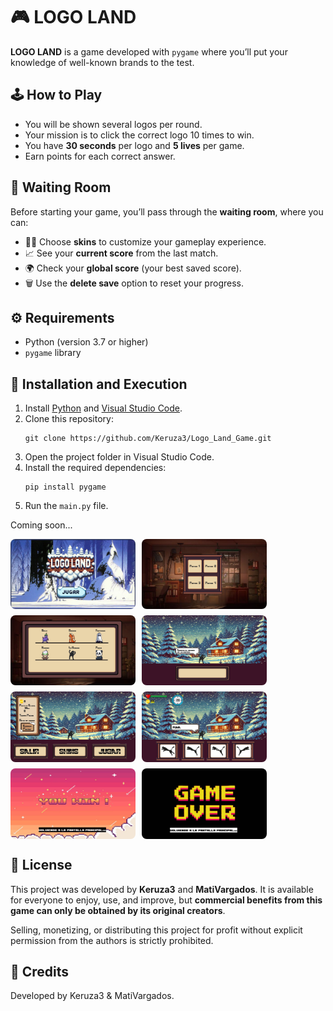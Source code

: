 <h1>🎮 LOGO LAND</h1>

<p><strong>LOGO LAND</strong> is a game developed with <code>pygame</code> where you’ll put your knowledge of well-known brands to the test.</p>

<h2>🕹️ How to Play</h2>
<ul>
  <li>You will be shown several logos per round.</li>
  <li>Your mission is to click the correct logo 10 times to win.</li>
  <li>You have <strong>30 seconds</strong> per logo and <strong>5 lives</strong> per game.</li>
  <li>Earn points for each correct answer.</li>
</ul>

<h2>🧭 Waiting Room</h2>
<p>Before starting your game, you’ll pass through the <strong>waiting room</strong>, where you can:</p>
<ul>
  <li>🧍‍♂️ Choose <strong>skins</strong> to customize your gameplay experience.</li>
  <li>📈 See your <strong>current score</strong> from the last match.</li>
  <li>🌍 Check your <strong>global score</strong> (your best saved score).</li>
  <li>🗑️ Use the <strong>delete save</strong> option to reset your progress.</li>
</ul>

<h2>⚙️ Requirements</h2>
<ul>
  <li>Python (version 3.7 or higher)</li>
  <li><code>pygame</code> library</li>
</ul>

<h2>🚀 Installation and Execution</h2>
<ol>
  <li>Install <a href="https://www.python.org/downloads/" target="_blank">Python</a> and <a href="https://code.visualstudio.com/" target="_blank">Visual Studio Code</a>.</li>
  <li>Clone this repository:</li>
  <pre><code>git clone https://github.com/Keruza3/Logo_Land_Game.git</code></pre>
  <li>Open the project folder in Visual Studio Code.</li>
  <li>Install the required dependencies:</li>
  <pre><code>pip install pygame</code></pre>
  <li>Run the <code>main.py</code> file.</li>
</ol>

<p>Coming soon...</p>
<div style="display: flex; flex-wrap: wrap; gap: 10px;">
  <img src="imagenes/PRESENTACION-JUEGO/imagen-1.jpg" alt="Logo Land screenshot 1" style="width: 200px; height: auto; border-radius: 8px;">
  <img src="imagenes/PRESENTACION-JUEGO/imagen-2.jpg" alt="Logo Land screenshot 2" style="width: 200px; height: auto; border-radius: 8px;">
  <img src="imagenes/PRESENTACION-JUEGO/imagen-3.jpg" alt="Logo Land screenshot 3" style="width: 200px; height: auto; border-radius: 8px;">
  <img src="imagenes/PRESENTACION-JUEGO/imagen-4.jpg" alt="Logo Land screenshot 4" style="width: 200px; height: auto; border-radius: 8px;">
  <img src="imagenes/PRESENTACION-JUEGO/imagen-5.jpg" alt="Logo Land screenshot 5" style="width: 200px; height: auto; border-radius: 8px;">
  <img src="imagenes/PRESENTACION-JUEGO/imagen-6.jpg" alt="Logo Land screenshot 6" style="width: 200px; height: auto; border-radius: 8px;">
  <img src="imagenes/PRESENTACION-JUEGO/imagen-7.jpg" alt="Logo Land screenshot 7" style="width: 200px; height: auto; border-radius: 8px;">
  <img src="imagenes/PRESENTACION-JUEGO/imagen-8.jpg" alt="Logo Land screenshot 8" style="width: 200px; height: auto; border-radius: 8px;">
</div>

<h2>📄 License</h2>
<p>
  This project was developed by <strong>Keruza3</strong> and <strong>MatiVargados</strong>. It is available for everyone to enjoy, use, and improve, but <strong>commercial benefits from this game can only be obtained by its original creators</strong>.
</p>
<p>
  Selling, monetizing, or distributing this project for profit without explicit permission from the authors is strictly prohibited.
</p>

<h2>👥 Credits</h2>
<p>Developed by Keruza3 & MatiVargados.</p>

